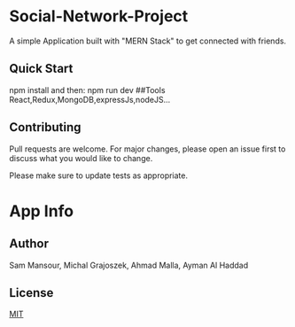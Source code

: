 # Social-Network-Project

A simple Application built with "MERN Stack" to get connected with friends.

## Quick Start
npm install 
and then:
npm run dev
##Tools
React,Redux,MongoDB,expressJs,nodeJS...
## Contributing
Pull requests are welcome. For major changes, please open an issue first to discuss what you would like to change.

Please make sure to update tests as appropriate.

# App Info
## Author
Sam Mansour, Michal Grajoszek, Ahmad Malla, Ayman Al Haddad
## License
[MIT](https://choosealicense.com/licenses/mit/)
